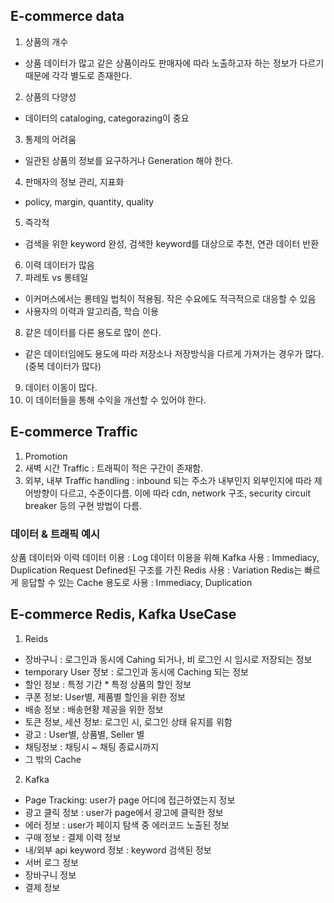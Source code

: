 ## E-commerce data
1. 상품의 개수
- 상품 데이터가 많고 같은 상품이라도 판매자에 따라 노출하고자 하는 정보가 다르기 때문에 각각 별도로 존재한다.
2. 상품의 다양성
- 데이터의 cataloging, categorazing이 중요 
3. 통제의 어려움
- 일관된 상품의 정보를 요구하거나 Generation 해야 한다.
4. 판매자의 정보 관리, 지표화
- policy, margin, quantity, quality
5. 즉각적
- 검색을 위한 keyword 완성, 검색한 keyword를 대상으로 추천, 연관 데이터 반환
6. 이력 데이터가 많음
7. 파레토 vs 롱테일
- 이커머스에서는 롱테일 법칙이 적용됨. 작은 수요에도 적극적으로 대응할 수 있음
- 사용자의 이력과 알고리즘, 학습 이용
8. 같은 데이터를 다른 용도로 많이 쓴다.
- 같은 데이터임에도 용도에 따라 저장소나 저장방식을 다르게 가져가는 경우가 많다. (중복 데이터가 많다)
9. 데이터 이동이 많다.
10. 이 데이터들을 통해 수익을 개선할 수 있어야 한다.

## E-commerce Traffic
1. Promotion
2. 새벽 시간 Traffic : 트래픽이 적은 구간이 존재함.
3. 외부, 내부 Traffic handling : inbound 되는 주소가 내부인지 외부인지에 따라 제어방향이 다르고, 수준이다름. 이에 따라 cdn, network 구조, security circuit breaker 등의 구현 방법이 다름.
### 데이터 & 트래픽 예시
상품 데이터와 이력 데이터 이용 : Log
데이터 이용을 위해 Kafka 사용 : Immediacy, Duplication
Request Defined된 구조를 가진 Redis 사용 : Variation
Redis는 빠르게 응답할 수 있는 Cache 용도로 사용 : Immediacy, Duplication


## E-commerce Redis, Kafka UseCase
1. Reids
- 장바구니 : 로그인과 동시에 Cahing 되거나, 비 로그인 시 임시로 저장되는 정보
- temporary User 정보 : 로그인과 동시에 Caching 되는 정보
- 할인 정보 : 특정 기간 * 특정 상품의 할인 정보
- 쿠폰 정보: User별, 제품별 할인을 위한 정보
- 배송 정보 : 배송현황 제공을 위한 정보
- 토큰 정보, 세션 정보: 로그인 시, 로그인 상태 유지를 위함
- 광고 : User별, 상품별, Seller 별
- 채팅정보 : 채팅시 ~ 채팅 종료시까지
- 그 밖의 Cache
2. Kafka
- Page Tracking: user가 page 어디에 접근하였는지 정보
- 광고 클릭 정보 : user가 page에서 광고에 클릭한 정보
- 에러 정보 : user가 페이지 탐색 중 에러코드 노출된 정보
- 구매 정보 : 결제 이력 정보
- 내/외부 api keyword 정보 : keyword 검색된 정보
- 서버 로그 정보
- 장바구니 정보
- 결제 정보